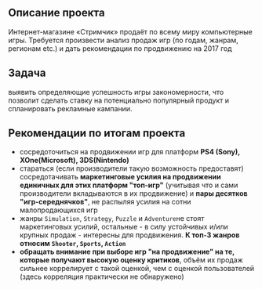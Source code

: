 ## Описание проекта
Интернет-магазине «Стримчик» продаёт по всему миру компьютерные игры. Требуется произвести анализ продаж игр (по годам, жанрам, регионам etc.) и дать рекомендации по продвижению на 2017 год

## Задача
выявить определяющие успешность игры закономерности, что позволит сделать ставку на потенциально популярный продукт и спланировать рекламные кампании. 



## Рекомендации по итогам проекта
- сосредоточиться на продвижении игр для платформ **PS4 (Sony), XOne(Microsoft), 3DS(Nintendo)**
- стараться (если производители такую возможность предоставят) сосредотачивать **маркетинговые усилия на продвижении единичных для этих платформ "топ-игр"** (учитывая что и сами производители вкладываются в их продвижение)  и **пары десятков "игр-середнячков"**, не распыляя усилия на сотни малопродающихся игр
- жанры `Simulation`, `Strategy`, `Puzzle` и `Adventure`не стоят маркетинговых усилий, остальные - в силу устойчивых и/или крупных продаж - интересны для продвижения. **К топ-3 жанров относим `Shooter`, `Sports`, `Action`**
- **обращать внимание при выборе игр "на продвижение" на те, которые получают высокую оценку критиков**, объём их продаж  сильнее коррелирует с такой оценкой, чем с оценкой пользователей (здесь корреляция практически не обнаружено)
